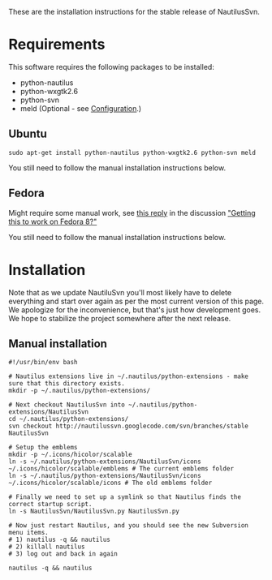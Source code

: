 

These are the installation instructions for the stable release of NautilusSvn.

# Requirements #
This software requires the following packages to be installed:

  * python-nautilus
  * python-wxgtk2.6
  * python-svn
  * meld (Optional - see [Configuration](http://code.google.com/p/nautilussvn/wiki/Configuration).)

## Ubuntu ##
```
sudo apt-get install python-nautilus python-wxgtk2.6 python-svn meld
```

You still need to follow the manual installation instructions below.

## Fedora ##
Might require some manual work, see [this reply](http://groups.google.com/group/nautilussvn/msg/d63f7323ebba5bb2) in the discussion ["Getting this to work on Fedora 8?"](http://groups.google.com/group/nautilussvn/browse_thread/thread/ce30cd54e11c259/17c3d773b4f9416b)

You still need to follow the manual installation instructions below.

# Installation #
Note that as we update NautiluSvn you'll most likely have to delete everything and start over again as per the most current version of this page. We apologize for the inconvenience, but that's just how development goes. We hope to stabilize the project somewhere after the next release.

## Manual installation ##

```
#!/usr/bin/env bash

# Nautilus extensions live in ~/.nautilus/python-extensions - make sure that this directory exists.
mkdir -p ~/.nautilus/python-extensions/

# Next checkout NautilusSvn into ~/.nautilus/python-extensions/NautilusSvn
cd ~/.nautilus/python-extensions/
svn checkout http://nautilussvn.googlecode.com/svn/branches/stable NautilusSvn

# Setup the emblems
mkdir -p ~/.icons/hicolor/scalable
ln -s ~/.nautilus/python-extensions/NautilusSvn/icons ~/.icons/hicolor/scalable/emblems # The current emblems folder
ln -s ~/.nautilus/python-extensions/NautilusSvn/icons ~/.icons/hicolor/scalable/icons # The old emblems folder

# Finally we need to set up a symlink so that Nautilus finds the correct startup script. 
ln -s NautilusSvn/NautilusSvn.py NautilusSvn.py

# Now just restart Nautilus, and you should see the new Subversion menu items.
# 1) nautilus -q && nautilus
# 2) killall nautilus
# 3) log out and back in again

nautilus -q && nautilus
```